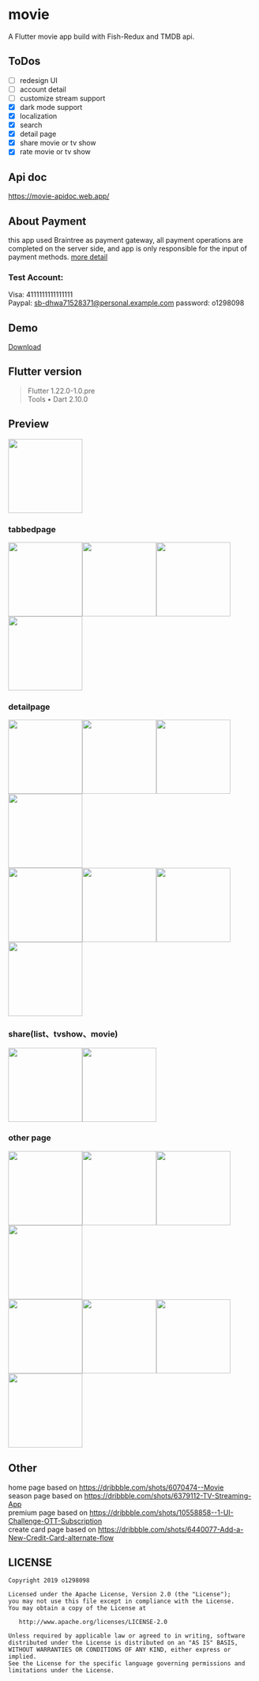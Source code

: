 # movie

A Flutter movie app build with Fish-Redux and TMDB api.  
## ToDos
- [ ] redesign UI
- [ ] account detail
- [ ] customize stream support 
- [x] dark mode support
- [x] localization
- [x] search 
- [x] detail page 
- [x] share movie or tv show
- [x] rate movie or tv show

## Api doc
<a href='https://movie-apidoc.web.app/'>https://movie-apidoc.web.app/</a>  

## About Payment  
this app used Braintree as payment gateway, all payment operations are completed on the server side, and app is only responsible for the input of payment methods. <a href='https://developers.braintreepayments.com/start/overview'>more detail</a>

### Test Account:  
Visa: 4111111111111111  
Paypal: sb-dhwa71528371@personal.example.com   password: o1298098  

## Demo
<a href='https://github.com/o1298098/Flutter-Movie/releases/download/demo/demo.apk'>Download</a>
## Flutter version
>Flutter 1.22.0-1.0.pre  
>Tools • Dart 2.10.0  
## Preview 
<img src="https://github.com/o1298098/Flutter-Movie/blob/master/srceenshot/ios.gif" width="150">  

### tabbedpage
<img src="https://github.com/o1298098/Flutter-Movie/blob/master/srceenshot/ios1.jpeg" width="150"><img src="https://github.com/o1298098/Flutter-Movie/blob/master/srceenshot/ios2.jpeg" width="150"><img src="https://github.com/o1298098/Flutter-Movie/blob/master/srceenshot/ios3.jpeg" width="150"><img src="https://github.com/o1298098/Flutter-Movie/blob/master/srceenshot/ios4.jpeg" width="150">  
### detailpage
<img src="https://github.com/o1298098/Flutter-Movie/blob/master/srceenshot/ios18.jpeg" width="150"><img src="https://github.com/o1298098/Flutter-Movie/blob/master/srceenshot/ios5.jpeg" width="150"><img src="https://github.com/o1298098/Flutter-Movie/blob/master/srceenshot/ios14.jpeg" width="150"><img src="https://github.com/o1298098/Flutter-Movie/blob/master/srceenshot/ios6.jpeg" width="150">  
<img src="https://github.com/o1298098/Flutter-Movie/blob/master/srceenshot/ios9.jpeg" width="150"><img src="https://github.com/o1298098/Flutter-Movie/blob/master/srceenshot/ios10.jpeg" width="150"><img src="https://github.com/o1298098/Flutter-Movie/blob/master/srceenshot/ios11.jpeg" width="150"><img src="https://github.com/o1298098/Flutter-Movie/blob/master/srceenshot/ios21.jpeg" width="150">  
### share(list、tvshow、movie)
<img src="https://github.com/o1298098/Flutter-Movie/blob/master/srceenshot/ios15.jpeg" width="150"><img src="https://github.com/o1298098/Flutter-Movie/blob/master/srceenshot/ios16.jpeg" width="150">  
### other page  
<img src="https://github.com/o1298098/Flutter-Movie/blob/master/srceenshot/ios7.jpeg" width="150"><img src="https://github.com/o1298098/Flutter-Movie/blob/master/srceenshot/ios23.jpeg" width="150"><img src="https://github.com/o1298098/Flutter-Movie/blob/master/srceenshot/ios12.jpeg" width="150"><img src="https://github.com/o1298098/Flutter-Movie/blob/master/srceenshot/ios13.jpeg" width="150">  
<img src="https://github.com/o1298098/Flutter-Movie/blob/master/srceenshot/ios24.jpeg" width="150"><img src="https://github.com/o1298098/Flutter-Movie/blob/master/srceenshot/ios19.gif" width="150"><img src="https://github.com/o1298098/Flutter-Movie/blob/master/srceenshot/ios20.jpeg" width="150"><img src="https://github.com/o1298098/Flutter-Movie/blob/master/srceenshot/ios22.jpeg" width="150">

## Other
home page based on https://dribbble.com/shots/6070474--Movie  
season page based on https://dribbble.com/shots/6379112-TV-Streaming-App  
premium page based on https://dribbble.com/shots/10558858--1-UI-Challenge-OTT-Subscription  
create card page based on https://dribbble.com/shots/6440077-Add-a-New-Credit-Card-alternate-flow

## LICENSE
    Copyright 2019 o1298098
    
    Licensed under the Apache License, Version 2.0 (the "License");
    you may not use this file except in compliance with the License.
    You may obtain a copy of the License at
    
       http://www.apache.org/licenses/LICENSE-2.0
    
    Unless required by applicable law or agreed to in writing, software
    distributed under the License is distributed on an "AS IS" BASIS,
    WITHOUT WARRANTIES OR CONDITIONS OF ANY KIND, either express or implied.
    See the License for the specific language governing permissions and
    limitations under the License.
